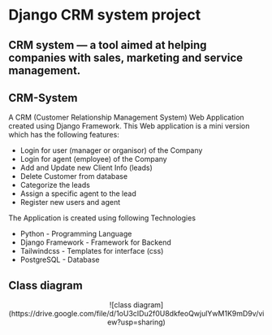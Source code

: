 <p align="center">
  <p align="center">
  </p>

</p>

# Django CRM system project
CRM system — a tool aimed at helping companies with sales, marketing and service management.
---
## CRM-System
A CRM (Customer Relationship Management System) Web Application created using Django Framework. This Web application is a mini version which has the following features:
- Login for user (manager or organisor) of the Company
- Login for agent (employee) of the Company
- Add and Update new Client Info (leads)
- Delete Customer from database
- Categorize the leads
- Assign a specific agent to the lead
- Register new users and agent

The Application is created using following Technologies 
- Python - Programming Language
- Django Framework - Framework for Backend 
- Tailwindcss - Templates for interface (css)
- PostgreSQL - Database

## Class diagram
<div align="center">
![class diagram](https://drive.google.com/file/d/1oU3cIDu2f0U8dkfeoQwjulYwM1K9mD9v/view?usp=sharing)
</div>
